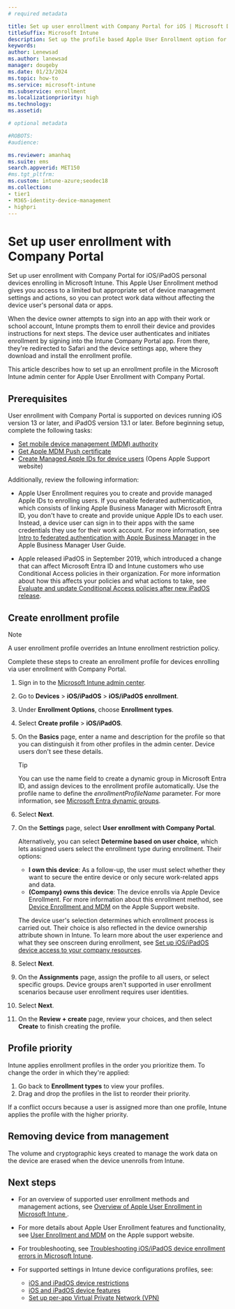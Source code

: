```yaml
---
# required metadata

title: Set up user enrollment with Company Portal for iOS | Microsoft Docs
titleSuffix: Microsoft Intune
description: Set up the profile based Apple User Enrollment option for personal devices enrolling in Microsoft Intune.    
keywords:
author: Lenewsad
ms.author: lanewsad
manager: dougeby
ms.date: 01/23/2024
ms.topic: how-to
ms.service: microsoft-intune
ms.subservice: enrollment
ms.localizationpriority: high
ms.technology:
ms.assetid: 

# optional metadata

#ROBOTS:
#audience:

ms.reviewer: amanhaq
ms.suite: ems
search.appverid: MET150
#ms.tgt_pltfrm:
ms.custom: intune-azure;seodec18
ms.collection:
- tier1
- M365-identity-device-management
- highpri
---
```


# Set up user enrollment with Company Portal  

Set up user enrollment with Company Portal for iOS/iPadOS personal devices enrolling in Microsoft Intune. This Apple User Enrollment method gives you access to a limited but appropriate set of device management settings and actions, so you can protect work data without affecting the device user's personal data or apps. 

When the device owner attempts to sign into an app with their work or school account, Intune prompts them to enroll their device and provides instructions for next steps. The device user authenticates and initiates enrollment by signing into the Intune Company Portal app. From there, they're redirected to Safari and the device settings app, where they download and install the enrollment profile. 

This article describes how to set up an enrollment profile in the Microsoft Intune admin center for Apple User Enrollment with Company Portal. 

## Prerequisites
User enrollment with Company Portal is supported on devices running iOS version 13 or later, and iPadOS version 13.1 or later. Before beginning setup, complete the following tasks:    

- [Set mobile device management (MDM) authority](../fundamentals/mdm-authority-set.md)
- [Get Apple MDM Push certificate](apple-mdm-push-certificate-get.md)
- [Create Managed Apple IDs for device users](https://support.apple.com/en-us/HT210737) (Opens Apple Support website)  

Additionally, review the following information:    

* Apple User Enrollment requires you to create and provide managed Apple IDs to enrolling users. If you enable federated authentication, which consists of linking Apple Business Manager with Microsoft Entra ID, you don't have to create and provide unique Apple IDs to each user. Instead, a device user can sign in to their apps with the same credentials they use for their work account. For more information, see [Intro to federated authentication with Apple Business Manager](https://support.apple.com/guide/apple-business-manager/intro-to-federated-authentication-axmb19317543/1/web/1) in the Apple Business Manager User Guide.

* Apple released iPadOS in September 2019, which introduced a change that can affect Microsoft Entra ID and Intune customers who use Conditional Access policies in their organization. For more information about how this affects your policies and what actions to take, see [Evaluate and update Conditional Access policies after new iPadOS release](https://support.microsoft.com/topic/action-required-evaluate-and-update-conditional-access-policies-after-new-ipados-release-23795067-9048-62ad-a5bd-ad63995fc488).  

## Create enrollment profile   

> [!NOTE]
> A user enrollment profile overrides an Intune enrollment restriction policy.  

Complete these steps to create an enrollment profile for devices enrolling via user enrollment with Company Portal.  

1. Sign in to the [Microsoft Intune admin center](https://go.microsoft.com/fwlink/?linkid=2109431).
2. Go to **Devices** > **iOS/iPadOS** > **iOS/iPadOS enrollment**. 
3. Under **Enrollment Options**, choose **Enrollment types**. 
4. Select **Create profile** > **iOS/iPadOS**.  
5. On the **Basics** page, enter a name and description for the profile so that you can distinguish it from other profiles in the admin center. Device users don't see these details. 

     >[!TIP]
     > You can use the name field to create a dynamic group in Microsoft Entra ID, and assign devices to the enrollment profile automatically. Use the profile name to define the *enrollmentProfileName* parameter. For more information, see [Microsoft Entra dynamic groups](/azure/active-directory/users-groups-roles/groups-dynamic-membership#rules-for-devices).  

6. Select **Next**.
  
7. On the **Settings** page, select **User enrollment with Company Portal**. 
  
   Alternatively, you can select **Determine based on user choice**, which lets assigned users select the enrollment type during enrollment. Their options:   

   * **I own this device**: As a follow-up, the user must select whether they want to secure the entire device or only secure work-related apps and data. 
   * **(Company) owns this device**: The device enrolls via Apple Device Enrollment. For more information about this enrollment method, see [Device Enrollment and MDM](https://support.apple.com/guide/deployment/device-enrollment-and-mdm-depd1c27dfe6/web) on the Apple Support website.   

   The device user's selection determines which enrollment process is carried out. Their choice is also reflected in the device ownership attribute shown in Intune. To learn more about the user experience and what they see onscreen during enrollment, see [Set up iOS/iPadOS device access to your company resources](../user-help/enroll-your-device-in-intune-ios.md).  
    
8. Select **Next**.  

9. On the **Assignments** page, assign the profile to all users, or select specific groups. Device groups aren't supported in user enrollment scenarios because user enrollment requires user identities.  

10. Select **Next**.  

11. On the **Review + create** page, review your choices, and then select **Create** to finish creating the profile.  

## Profile priority  

Intune applies enrollment profiles in the order you prioritize them. To change the order in which they're applied:    
1. Go back to **Enrollment types** to view your profiles.  
2. Drag and drop the profiles in the list to reorder their priority.  

If a conflict occurs because a user is assigned more than one profile, Intune applies the profile with the higher priority.  

## Removing device from management  
The volume and cryptographic keys created to manage the work data on the device are erased when the device unenrolls from Intune.  

## Next steps  
* For an overview of supported user enrollment methods and management actions, see [Overview of Apple User Enrollment in Microsoft Intune ](ios-user-enrollment-supported-actions.md).  

* For more details about Apple User Enrollment features and functionality, see [User Enrollment and MDM](https://support.apple.com/guide/deployment/user-enrollment-and-mdm-dep23db2037d/web) on the Apple support website.   

* For troubleshooting, see [Troubleshooting iOS/iPadOS device enrollment errors in Microsoft Intune](/troubleshoot/mem/intune/device-enrollment/troubleshoot-ios-enrollment-errors).  

* For supported settings in Intune device configurations profiles, see:   

   * [iOS and iPadOS device restrictions](../configuration/device-restrictions-ios.md)
   * [iOS and iPadOS device features](../configuration/ios-device-features-settings.md)  
   * [Set up per-app Virtual Private Network (VPN)](../configuration/vpn-setting-configure-per-app.md)  
